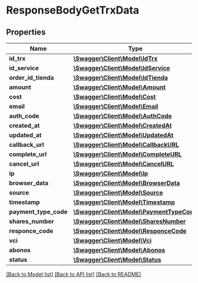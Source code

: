 # ResponseBodyGetTrxData

## Properties
Name | Type | Description | Notes
------------ | ------------- | ------------- | -------------
**id_trx** | [**\Swagger\Client\Model\IdTrx**](IdTrx.md) |  | [optional] 
**id_service** | [**\Swagger\Client\Model\IdService**](IdService.md) |  | [optional] 
**order_id_tienda** | [**\Swagger\Client\Model\IdTienda**](IdTienda.md) |  | [optional] 
**amount** | [**\Swagger\Client\Model\Amount**](Amount.md) |  | [optional] 
**cost** | [**\Swagger\Client\Model\Cost**](Cost.md) |  | [optional] 
**email** | [**\Swagger\Client\Model\Email**](Email.md) |  | [optional] 
**auth_code** | [**\Swagger\Client\Model\AuthCode**](AuthCode.md) |  | [optional] 
**created_at** | [**\Swagger\Client\Model\CreatedAt**](CreatedAt.md) |  | [optional] 
**updated_at** | [**\Swagger\Client\Model\UpdatedAt**](UpdatedAt.md) |  | [optional] 
**callback_url** | [**\Swagger\Client\Model\CallbackURL**](CallbackURL.md) |  | [optional] 
**complete_url** | [**\Swagger\Client\Model\CompleteURL**](CompleteURL.md) |  | [optional] 
**cancel_url** | [**\Swagger\Client\Model\CancelURL**](CancelURL.md) |  | [optional] 
**ip** | [**\Swagger\Client\Model\Ip**](Ip.md) |  | [optional] 
**browser_data** | [**\Swagger\Client\Model\BrowserData**](BrowserData.md) |  | [optional] 
**source** | [**\Swagger\Client\Model\Source**](Source.md) |  | [optional] 
**timestamp** | [**\Swagger\Client\Model\Timestamp**](Timestamp.md) |  | [optional] 
**payment_type_code** | [**\Swagger\Client\Model\PaymentTypeCode**](PaymentTypeCode.md) |  | [optional] 
**shares_number** | [**\Swagger\Client\Model\SharesNumber**](SharesNumber.md) |  | [optional] 
**responce_code** | [**\Swagger\Client\Model\ResponceCode**](ResponceCode.md) |  | [optional] 
**vci** | [**\Swagger\Client\Model\Vci**](Vci.md) |  | [optional] 
**abonos** | [**\Swagger\Client\Model\Abonos**](Abonos.md) |  | [optional] 
**status** | [**\Swagger\Client\Model\Status**](Status.md) |  | [optional] 

[[Back to Model list]](../../README.md#documentation-for-models) [[Back to API list]](../../README.md#documentation-for-api-endpoints) [[Back to README]](../../README.md)

